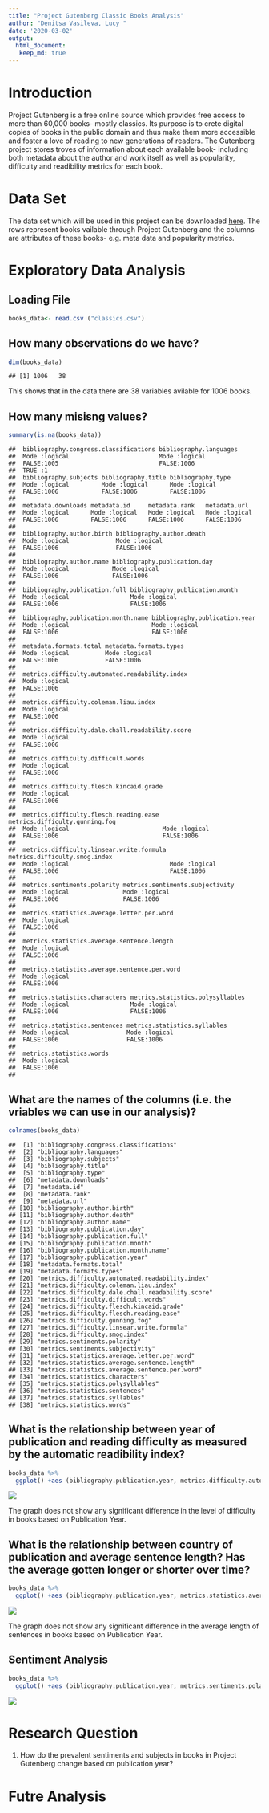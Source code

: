 ```yaml
---
title: "Project Gutenberg Classic Books Analysis"
author: "Denitsa Vasileva, Lucy "
date: '2020-03-02'
output:
  html_document:
   keep_md: true
---
```




# Introduction 

Project Gutenberg is a free online source which provides free access to more than 60,000
books- mostly classics. Its purpose is to crete digital copies of books in the public domain and
thus make them more accessible and foster a love of reading to new generations of readers.
The Gutenberg project stores troves of information about each available book- including both metadata
about the author and work itself as well as popularity, difficulty and readibility metrics for each book.

# Data Set

The data set which will be used in this project can be downloaded [here](https://corgis-edu.github.io/corgis/csv/classics/?fbclid=IwAR0u9jexVHzWWvP65r7sKXYw8VvKiih80BQIzPVu8HjcpsXwjxVN9n5jCeE).
The rows represent books vailable through Project Gutenberg and the columns are attributes
of these books- e.g. meta data and popularity metrics.

# Exploratory Data Analysis

## Loading File


```r
books_data<- read.csv ("classics.csv")
```


## How many observations do we have?


```r
dim(books_data)
```

```
## [1] 1006   38
```
 This shows that in the data there are 38 variables avilable for 1006 books. 
 
## How many misisng values?


```r
summary(is.na(books_data))
```

```
##  bibliography.congress.classifications bibliography.languages
##  Mode :logical                         Mode :logical         
##  FALSE:1005                            FALSE:1006            
##  TRUE :1                                                     
##  bibliography.subjects bibliography.title bibliography.type
##  Mode :logical         Mode :logical      Mode :logical    
##  FALSE:1006            FALSE:1006         FALSE:1006       
##                                                            
##  metadata.downloads metadata.id     metadata.rank   metadata.url   
##  Mode :logical      Mode :logical   Mode :logical   Mode :logical  
##  FALSE:1006         FALSE:1006      FALSE:1006      FALSE:1006     
##                                                                    
##  bibliography.author.birth bibliography.author.death
##  Mode :logical             Mode :logical            
##  FALSE:1006                FALSE:1006               
##                                                     
##  bibliography.author.name bibliography.publication.day
##  Mode :logical            Mode :logical               
##  FALSE:1006               FALSE:1006                  
##                                                       
##  bibliography.publication.full bibliography.publication.month
##  Mode :logical                 Mode :logical                 
##  FALSE:1006                    FALSE:1006                    
##                                                              
##  bibliography.publication.month.name bibliography.publication.year
##  Mode :logical                       Mode :logical                
##  FALSE:1006                          FALSE:1006                   
##                                                                   
##  metadata.formats.total metadata.formats.types
##  Mode :logical          Mode :logical         
##  FALSE:1006             FALSE:1006            
##                                               
##  metrics.difficulty.automated.readability.index
##  Mode :logical                                 
##  FALSE:1006                                    
##                                                
##  metrics.difficulty.coleman.liau.index
##  Mode :logical                        
##  FALSE:1006                           
##                                       
##  metrics.difficulty.dale.chall.readability.score
##  Mode :logical                                  
##  FALSE:1006                                     
##                                                 
##  metrics.difficulty.difficult.words
##  Mode :logical                     
##  FALSE:1006                        
##                                    
##  metrics.difficulty.flesch.kincaid.grade
##  Mode :logical                          
##  FALSE:1006                             
##                                         
##  metrics.difficulty.flesch.reading.ease metrics.difficulty.gunning.fog
##  Mode :logical                          Mode :logical                 
##  FALSE:1006                             FALSE:1006                    
##                                                                       
##  metrics.difficulty.linsear.write.formula metrics.difficulty.smog.index
##  Mode :logical                            Mode :logical                
##  FALSE:1006                               FALSE:1006                   
##                                                                        
##  metrics.sentiments.polarity metrics.sentiments.subjectivity
##  Mode :logical               Mode :logical                  
##  FALSE:1006                  FALSE:1006                     
##                                                             
##  metrics.statistics.average.letter.per.word
##  Mode :logical                             
##  FALSE:1006                                
##                                            
##  metrics.statistics.average.sentence.length
##  Mode :logical                             
##  FALSE:1006                                
##                                            
##  metrics.statistics.average.sentence.per.word
##  Mode :logical                               
##  FALSE:1006                                  
##                                              
##  metrics.statistics.characters metrics.statistics.polysyllables
##  Mode :logical                 Mode :logical                   
##  FALSE:1006                    FALSE:1006                      
##                                                                
##  metrics.statistics.sentences metrics.statistics.syllables
##  Mode :logical                Mode :logical               
##  FALSE:1006                   FALSE:1006                  
##                                                           
##  metrics.statistics.words
##  Mode :logical           
##  FALSE:1006              
## 
```

## What are the names of the columns (i.e. the vriables we can use in our analysis)?


```r
colnames(books_data)
```

```
##  [1] "bibliography.congress.classifications"          
##  [2] "bibliography.languages"                         
##  [3] "bibliography.subjects"                          
##  [4] "bibliography.title"                             
##  [5] "bibliography.type"                              
##  [6] "metadata.downloads"                             
##  [7] "metadata.id"                                    
##  [8] "metadata.rank"                                  
##  [9] "metadata.url"                                   
## [10] "bibliography.author.birth"                      
## [11] "bibliography.author.death"                      
## [12] "bibliography.author.name"                       
## [13] "bibliography.publication.day"                   
## [14] "bibliography.publication.full"                  
## [15] "bibliography.publication.month"                 
## [16] "bibliography.publication.month.name"            
## [17] "bibliography.publication.year"                  
## [18] "metadata.formats.total"                         
## [19] "metadata.formats.types"                         
## [20] "metrics.difficulty.automated.readability.index" 
## [21] "metrics.difficulty.coleman.liau.index"          
## [22] "metrics.difficulty.dale.chall.readability.score"
## [23] "metrics.difficulty.difficult.words"             
## [24] "metrics.difficulty.flesch.kincaid.grade"        
## [25] "metrics.difficulty.flesch.reading.ease"         
## [26] "metrics.difficulty.gunning.fog"                 
## [27] "metrics.difficulty.linsear.write.formula"       
## [28] "metrics.difficulty.smog.index"                  
## [29] "metrics.sentiments.polarity"                    
## [30] "metrics.sentiments.subjectivity"                
## [31] "metrics.statistics.average.letter.per.word"     
## [32] "metrics.statistics.average.sentence.length"     
## [33] "metrics.statistics.average.sentence.per.word"   
## [34] "metrics.statistics.characters"                  
## [35] "metrics.statistics.polysyllables"               
## [36] "metrics.statistics.sentences"                   
## [37] "metrics.statistics.syllables"                   
## [38] "metrics.statistics.words"
```

## What is the relationship between year of publication and reading difficulty as measured by the automatic readibility index?

```r
books_data %>%
  ggplot() +aes (bibliography.publication.year, metrics.difficulty.automated.readability.index) +geom_point() +ggtitle("Plot of Publication Year vs Readbility Difficulty")
```

![](Milestone1_files/figure-html/unnamed-chunk-6-1.png)<!-- -->

The graph does not show any significant difference in the level of difficulty in books based on 
Publication Year.


## What is the relationship between country of publication and average sentence length? Has the average gotten longer or shorter over time?

```r
books_data %>%
  ggplot() +aes (bibliography.publication.year, metrics.statistics.average.sentence.length) +geom_point() +ggtitle("Plot of Publication Year vs Sentence Length")
```

![](Milestone1_files/figure-html/unnamed-chunk-7-1.png)<!-- -->

The graph does not show any significant difference in the average length of sentences in books based on 
Publication Year.

## Sentiment Analysis

```r
books_data %>%
  ggplot() +aes (bibliography.publication.year, metrics.sentiments.polarity) +geom_point() +ggtitle("Plot of Publication Year vs Sentiment Polarity")
```

![](Milestone1_files/figure-html/unnamed-chunk-8-1.png)<!-- -->

# Research Question

1. How do the prevalent sentiments and subjects in books in Project Gutenberg change based on publication year?


# Futre Analysis
